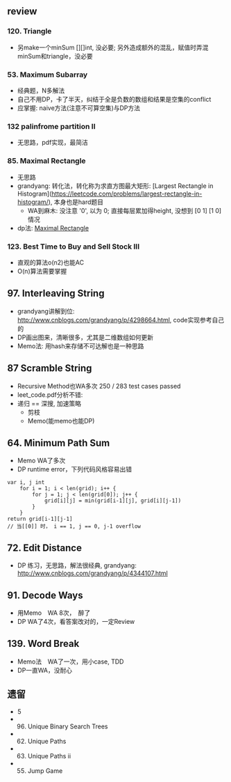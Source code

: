 
## review 

### 120. Triangle

*  另make一个minSum [][]int, 没必要; 另外造成额外的混乱，赋值时弄混minSum和triangle，没必要

### 53. Maximum Subarray

*  经典题，N多解法
*  自己不用DP，卡了半天，纠结于全是负数的数组和结果是空集的conflict
*  应掌握: naive方法(注意不可算空集)与DP方法

### 132 palinfrome partition II 

*  无思路，pdf实现，最简洁

### 85. Maximal Rectangle

*  无思路
*  grandyang: 转化法，转化称为求直方图最大矩形: [Largest Rectangle in Histogram]\(https://leetcode.com/problems/largest-rectangle-in-histogram/), 本身也是hard题目
    +  WA到麻木: 没注意 '0', 以为 0; 直接每层累加得height, 没想到 [0 1] [1 0]情况
*  dp法: [Maximal Rectangle](https://segmentfault.com/a/1190000004239097)


### 123. Best Time to Buy and Sell Stock III

*  直观的算法o(n2)也能AC
*  O(n)算法需要掌握

## 97. Interleaving String

*  grandyang讲解到位:  http://www.cnblogs.com/grandyang/p/4298664.html, code实现参考自己的
*  DP画出图来，清晰很多，尤其是二维数组如何更新
*  Memo法: 用hash来存储不可达解也是一种思路

## 87 Scramble String

*  Recursive Method也WA多次 250 / 283 test cases passed
*  leet_code.pdf分析不错:
*  递归 == 深搜, 加速策略
    +  剪枝
    +  Memo(能memo也能DP)


## 64. Minimum Path Sum

*  Memo WA了多次
*  DP runtime error，下列代码风格容易出错

```golang
var i, j int
	for i = 1; i < len(grid); i++ {
		for j = 1; j < len(grid[0]); j++ {
			grid[i][j] = min(grid[i-1][j], grid[i][j-1])
		}
	}
return grid[i-1][j-1]
// 当[[0]] 时， i == 1, j == 0, j-1 overflow
```

## 72. Edit Distance

*  DP 练习，无思路，解法很经典, grandyang: http://www.cnblogs.com/grandyang/p/4344107.html

## 91. Decode Ways

*  用Memo　WA 8次，　醉了
*  DP WA了4次，看答案改对的，一定Review

## 139. Word Break

*  Memo法　WA了一次，用小case, TDD
*  DP一直WA，没耐心

## 

## 遗留

* 5
* 96. Unique Binary Search Trees
* 62. Unique Paths
* 63. Unique Paths ii
* 55. Jump Game

